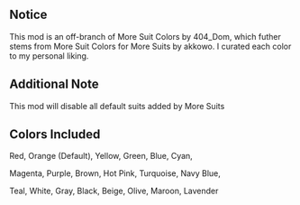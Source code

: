 ## Notice
This mod is an off-branch of More Suit Colors by 404_Dom,
which futher stems from More Suit Colors for More Suits by
akkowo. I curated each color to my personal liking.

## Additional Note
This mod will disable all default suits added by More Suits

## Colors Included
Red, Orange (Default), Yellow, Green, Blue, Cyan,

Magenta, Purple, Brown, Hot Pink, Turquoise, Navy Blue,

Teal, White, Gray, Black, Beige, Olive, Maroon, Lavender